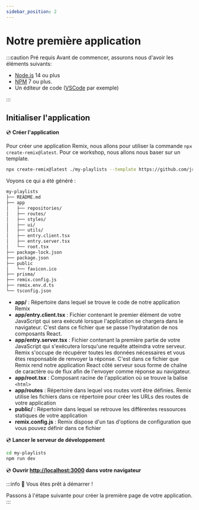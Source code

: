 ```yaml
---
sidebar_position: 2
---
```


# Notre première application

:::caution Pré requis
Avant de commencer, assurons nous d'avoir les éléments suivants:

- [Node.js](https://nodejs.org/en/download/) 14 ou plus
- [NPM](https://www.npmjs.com/) 7 ou plus.
- Un éditeur de code ([VSCode](https://code.visualstudio.com/) par exemple)

:::

## Initialiser l'application

💿 **Créer l'application**

Pour créer une application Remix, nous allons pour utiliser la commande `npx create-remix@latest`. Pour ce workshop, nous allons nous baser sur un template.

```bash
npx create-remix@latest ./my-playlists --template https://github.com/jrakotoharisoa/remix-workshop/tree/starter
```

Voyons ce qui a été généré :

```bash
my-playlists
├── README.md
├── app
│   ├── repositories/
│   ├── routes/
│   ├── styles/
│   ├── ui/
│   ├── utils/
│   ├── entry.client.tsx
│   ├── entry.server.tsx
│   └── root.tsx
├── package-lock.json
├── package.json
├── public
│   └── favicon.ico
├── prisma/
├── remix.config.js
├── remix.env.d.ts
└── tsconfig.json

```

- **app/** : Répertoire dans lequel se trouve le code de notre application Remix
- **app/entry.client.tsx** : Fichier contenant le premier élément de votre JavaScript qui sera exécuté lorsque l'application se chargera dans le navigateur. C'est dans ce fichier que se passe l'hydratation de nos composants React.
- **app/entry.server.tsx** : Fichier contenant la première partie de votre JavaScript qui s'exécutera lorsqu'une requête atteindra votre serveur. Remix s'occupe de récupérer toutes les données nécessaires et vous êtes responsable de renvoyer la réponse. C'est dans ce fichier que Remix rend notre application React côté serveur sous forme de chaîne de caractère ou de flux afin de l'envoyer comme réponse au navigateur.
- **app/root.tsx** : Composant racine de l'application où se trouve la balise `<html>`
- **app/routes** : Répertoire dans lequel vos routes vont être définies. Remix utilise les fichiers dans ce répertoire pour créer les URLs des routes de votre application
- **public/** : Répertoire dans lequel se retrouve les différentes ressources statiques de votre application
- **remix.config.js** : Remix dispose d'un tas d'options de configuration que vous pouvez définir dans ce fichier

💿 **Lancer le serveur de développement**

```bash
cd my-playlists
npm run dev
```

💿 **Ouvrir [http://localhost:3000](http://localhost:3000) dans votre navigateur**

:::info 🚀 Vous êtes prêt à démarrer !

Passons à l'étape suivante pour créer la première page de votre application.
:::
